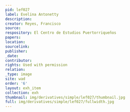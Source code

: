 ```yaml
---
pid: lef027
label: Evelina Antonetty
description:
creator: Reyes, Francisco
source:
respository: El Centro de Estudios Puertorriqueños
papers:
location:
sourcelink:
publisher:
_date:
contributor:
rights: Used with permission
relation:
_type: image
site: wad
order: '6'
layout: exh_item
collection: exh
thumbnail: img/derivatives/simple/lef027/thumbnail.jpg
full: img/derivatives/simple/lef027/fullwidth.jpg
---
```

